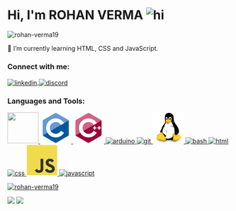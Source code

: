 # Hi, I'm ROHAN VERMA <img src="https://user-images.githubusercontent.com/1303154/88677602-1635ba80-d120-11ea-84d8-d263ba5fc3c0.gif" width="31x" alt="hi">
<!--- ---><!--- ---><!--- ---><!--- ---><!--- ---><!--- --->
<!--- ---><!--- ---><!--- ---><!--- ---><!--- ---><!--- ---><!--- ---><!--- ---><!--- ---><!--- ---><!--- ---><!--- ---><!--- --->

<p align="left"> <img src="https://komarev.com/ghpvc/?username=rohan-verma19&label=Profile%20views&color=0e75b6&style=flat" alt="rohan-verma19" /> </p>

🌱 I’m currently learning HTML, CSS and JavaScript.

### Connect with me:

<p align="left">
 <a href="https://www.linkedin.com/in/rohan-verma-733746175/" target="blank">
  <img align="center" src="https://raw.githubusercontent.com/rahuldkjain/github-profile-readme-generator/master/src/images/icons/Social/linked-in-alt.svg" title="Linkedin" alt="linkedin" height="50" width="50" />
 </a>
 <a href="https://discordapp.com/users/BATMAN#7625" target="blank">
  <img align="center" src="https://raw.githubusercontent.com/rahuldkjain/github-profile-readme-generator/master/src/images/icons/Social/discord.svg" title="Discord" alt="discord" height="70" width="70" />
 </a>
</p>

### Languages and Tools:

<a href="https://www.python.org/" target="_blank" rel="noreferrer">
 <img src="https://www.vectorlogo.zone/logos/python/python-icon.svg" width ="70" height="70"/>
</a>
<a href="https://www.cprogramming.com/" target="_blank" rel="noreferrer"> 
 <img src="https://raw.githubusercontent.com/devicons/devicon/master/icons/c/c-original.svg" alt="c" width="70" height="70"/>
</a>
<a href="https://www.w3schools.com/cpp/" target="_blank" rel="noreferrer"> 
 <img src="https://raw.githubusercontent.com/devicons/devicon/master/icons/cplusplus/cplusplus-original.svg" title="C++" alt="cplusplus" width="70" height="70"/> 
</a> 
<a href="https://www.arduino.cc/" target="_blank" rel="noreferrer"> 
 <img src="https://cdn.worldvectorlogo.com/logos/arduino-1.svg" title="Arduino" alt="arduino" width="70" height="70"/> 
</a> 
<a href="https://git-scm.com/" target="_blank" rel="noreferrer">
 <img src=https://www.vectorlogo.zone/logos/git-scm/git-scm-icon.svg title="Git" alt="git" width ="70" height="70"/>
</a>
<a href="https://www.linux.org/" target="_blank" rel="noreferrer"> 
 <img src="https://raw.githubusercontent.com/devicons/devicon/master/icons/linux/linux-original.svg" title="Linux" alt="linux" width="70" height="70"/> 
</a> 
<a href="https://www.gnu.org/software/bash/" target="_blank" rel="noreferrer"> 
 <img src="https://bashlogo.com/img/symbol/svg/full_colored_dark.svg" title="Bash" alt="bash" width="70" height="70"/> 
</a>
<a href="https://developer.mozilla.org/en-US/docs/Web/HTML" target="_blank" rel="noreferrer"> 
 <img src="https://www.vectorlogo.zone/logos/w3_html5/w3_html5-icon.svg" title="HTML" alt="html" width="70" height="70"/> 
</a>
<a href="https://developer.mozilla.org/en-US/docs/Web/CSS" target="_blank" rel="noreferrer"> 
 <img src="https://www.vectorlogo.zone/logos/w3_css/w3_css-icon.svg" title="CSS" alt="css" width="70" height="70"/> 
</a>
<a href="https://developer.mozilla.org/en-US/docs/Web/JavaScript" target="_blank" rel="noreferrer"> 
 <img src="https://raw.githubusercontent.com/devicons/devicon/master/icons/javascript/javascript-original.svg" alt="javascript" width="70" height="70"/> 
</a>
<a href="https://www.mysql.com/" target="_blank" rel="noreferrer"> 
 <img src="https://www.vectorlogo.zone/logos/mysql/mysql-ar21.svg" alt="javascript" width="70" height="70"/> 
</a>

<p align="left"> 
 <a href="https://github.com/rohan-verma19/github-profile-trophy">
  <img src="https://github-profile-trophy.vercel.app/?username=rohan-verma19&theme=radical&title=Joined2020,Commits,Stars,PullRequest,Repositories" alt="rohan-verma19" />
 </a> 
</p>

<img src="https://github-readme-stats.vercel.app/api?username=rohan-verma19&show_icons=true&theme=radical&hide=issues&cache_seconds=1800" />

<img width="46%" src="https://github-readme-stats.vercel.app/api/top-langs?username=rohan-verma19&show_icons=true&theme=radical&locale=en&layout=compact"/>
<!--
**rohan-verma19/rohan-verma19** is a ✨ _special_ ✨ repository because its `README.md` (this file) appears on your GitHub profile.

Here are some ideas to get you started:

- 🔭 I’m currently working on ...
- 🌱 I’m currently learning ...
- 👯 I’m looking to collaborate on ...
- 🤔 I’m looking for help with ...
- 💬 Ask me about ...
- 📫 How to reach me: ...
- 😄 Pronouns: ...
- ⚡ Fun fact: ...
-->
